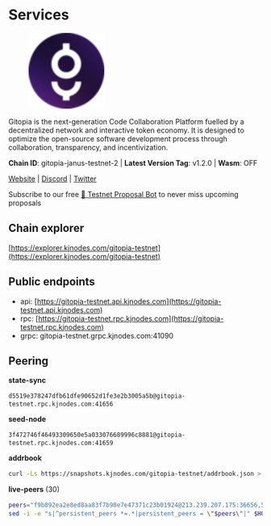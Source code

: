 # Services

<figure><img src="https://raw.githubusercontent.com/kj89/cosmos-images/main/logos/gitopia.png" width="150" alt=""><figcaption></figcaption></figure>

Gitopia is the next-generation Code Collaboration Platform fuelled by  a decentralized network and interactive token economy. It is designed  to optimize the open-source software development process through  collaboration, transparency, and incentivization.

**Chain ID**: gitopia-janus-testnet-2 | **Latest Version Tag**: v1.2.0 | **Wasm**: OFF

[Website](https://gitopia.com/) | [Discord](https://discord.gg/hFTXCGNYDZ) | [Twitter](https://twitter.com/gitopiaDAO)



Subscribe to our free [🤖 Testnet Proposal Bot](https://t.me/kjnodes_testnet_proposal_bot) to never miss upcoming proposals


## Chain explorer
[https://explorer.kjnodes.com/gitopia-testnet](https://explorer.kjnodes.com/gitopia-testnet)

## Public endpoints

* api: [https://gitopia-testnet.api.kjnodes.com](https://gitopia-testnet.api.kjnodes.com)
* rpc: [https://gitopia-testnet.rpc.kjnodes.com](https://gitopia-testnet.rpc.kjnodes.com)
* grpc: gitopia-testnet.grpc.kjnodes.com:41090

## Peering

**state-sync**

```text
d5519e378247dfb61dfe90652d1fe3e2b3005a5b@gitopia-testnet.rpc.kjnodes.com:41656
```

**seed-node**

```text
3f472746f46493309650e5a033076689996c8881@gitopia-testnet.rpc.kjnodes.com:41659
```

**addrbook**
```bash
curl -Ls https://snapshots.kjnodes.com/gitopia-testnet/addrbook.json > $HOME/.gitopia/config/addrbook.json
```

**live-peers** (30)
```bash
peers="f9b892ea2e8ed8aa83f7b98e7e47371c23b01924@213.239.207.175:36656,5c74fe6868cda2003926c0a6299c9cebec5c4d1a@65.21.239.60:41656,d5519e378247dfb61dfe90652d1fe3e2b3005a5b@65.109.68.190:41656,98bdfc67810bf7ac8f5c45b2c677b4bf199eb42e@185.193.67.65:41656,a8e74ebf033def6fbb28d1b846d7a6c275ad2ef1@65.109.65.163:20556,7e0acc9368640587d09fe0b2ef9cba3549b0ba44@65.108.9.164:20556,bd7c6c83af99edf0ee5b857a99997fb9fc8f40a7@65.109.116.204:20556,5c2a752c9b1952dbed075c56c600c3a79b58c395@195.3.220.140:27036,66f94651fb02f277c90c605a38df549d3c0a9269@75.119.151.217:26656,d318a60a25b7a84322a8083709ff8e8bbe82ddb7@65.108.13.154:26656,3b0956b482f89b361dd350f1c6b3743096897446@65.108.124.219:35656,399d4e19186577b04c23296c4f7ecc53e61080cb@34.143.189.236:26656,8bec864d68a2542233ba37ac94c723fdf0b8e175@45.151.122.136:656,820024c34989e7605d9367847e1fc2d01ad763bd@65.109.92.235:30656,943dbf5b8694620c1e0cce336d6a8a3327929c77@65.109.122.105:60656,53b421af01f3260e949d6a9c2dc09e3b1dbf9fb6@109.205.181.30:41656,619a23818cddd40d0b9f57e9754b719da13609bc@65.108.108.52:24656,9912d5c8d59b7736b0702b18aeb386efe7e46f3f@164.68.111.239:656,b745e0c6a1e0c7ec248ec274cfd038ed4bc4c2cf@65.21.134.202:26356,1f0f03a1c845e810e5cfeb0d960639c637d049fe@154.26.131.130:36656,d2975b49708dc92ee3b7da1d72e3eee3119d1d0c@167.86.105.216:656,03073657e8bc5bcf71e7fd8df281ab8dcbc8821a@45.151.122.130:656,1cf3826ccd9a24caa549cbea061446716858133e@154.26.130.95:36656,4cd60a4dd4211d38d948a86a614f1fd8d3d274eb@75.119.153.139:656,8f5935761a8bc93c7eaf9fc8bb29b4b184269447@46.8.210.144:26656,9c265cb98c21d6748822ca2bed0accacdd8449db@38.242.205.25:26656,0e9f303834a5d1f3be0babd5466725b3609ebc82@65.21.141.246:28656,d9d59b442e46f142394fcdf2f246ca8c7b2b7ce9@149.102.146.36:26656,f0b8227e40f25eaec0e25b9e91ca199d2d9a1ecb@167.86.94.177:656,7da6c90fe420bca73b5274884236134acf49d565@35.168.32.254:26656"
sed -i -e "s|^persistent_peers *=.*|persistent_peers = \"$peers\"|" $HOME/.gitopia/config/config.toml
```

